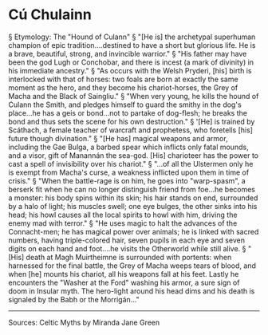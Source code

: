 # Cú Chulainn
§ Etymology: The "Hound of Culann"
§ "[He is] the archetypal superhuman champion of epic tradition....destined to have a short but glorious life. He is a brave, beautiful, strong, and invincible warrior." 
§ "His father may have been the god Lugh or Conchobar, and there is incest (a mark of divinity) in his immediate ancestry."
§ "As occurs with the Welsh Pryderi, [his] birth is interlocked with that of horses: two foals are born at exactly the same moment as the hero, and they become his chariot-horses, the Grey of Macha and the Black of Saingliu."
§ "When very young, he kills the hound of Culann the Smith, and pledges himself to guard the smithy in the dog's place...he has a geis or bond...not to partake of dog-flesh; he breaks the bond and thus sets the scene for his own destruction." 
§ '[He] is trained by Scáthach, a female teacher of warcraft and prophetess, who foretells [his] future though divination."
§ "[He has] magical weapons and armor, including the Gae Bulga, a barbed spear which inflicts only fatal mounds, and a visor, gift of Manannán the sea-god. [His] charioteer has the power to cast a spell of invisibility over his chariot."
§ "...of all the Ulstermen only he is exempt from Macha's curse, a weakness inflicted upon them in time of crisis."
§ "When the battle-rage is on him, he goes into "warp-spasm", a berserk fit when he can no longer distinguish friend from foe...he becomes a monster: his body spins within its skin; his hair stands on end, surrounded by a halo of light; his muscles swell; one eye bulges, the other sinks into his head; his howl causes all the local spirits to howl with him, driving the enemy mad with terror."
§ "He uses magic to halt the advances of the Connacht-men; he has magical power over animals; he is linked with sacred numbers, having triple-colored hair, seven pupils in each eye and seven digits on each hand and foot....he visits the Otherworld while still alive. 
§ "[His] death at Magh Muirtheimne is surrounded with portents: when harnessed for the final battle, the Grey of Macha weeps tears of blood, and when [he]  mounts his chariot, all his weapons fall at his feet.  Lastly he encounters the "Washer at the Ford" washing his armor, a sure sign of doom in Insular myth. The hero-light around his head dims and his death is signaled by the Babh or the Morrigán..."


----------------------------------------------------------------------------------------------------------------------------------------------------------------
Sources:
	Celtic Myths by Miranda Jane Green

